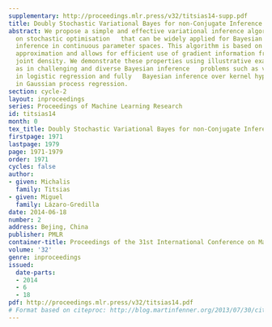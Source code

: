```yaml
---
supplementary: http://proceedings.mlr.press/v32/titsias14-supp.pdf
title: Doubly Stochastic Variational Bayes for non-Conjugate Inference
abstract: We propose a simple and effective variational inference algorithm based
  on stochastic optimisation   that can be widely applied for Bayesian non-conjugate
  inference in continuous parameter spaces. This algorithm is based on stochastic
  approximation and allows for efficient use of gradient information from the model
  joint density. We demonstrate these properties using illustrative examples as well
  as in challenging and diverse Bayesian inference   problems such as variable selection
  in logistic regression and fully   Bayesian inference over kernel hyperparameters
  in Gaussian process regression.
section: cycle-2
layout: inproceedings
series: Proceedings of Machine Learning Research
id: titsias14
month: 0
tex_title: Doubly Stochastic Variational Bayes for non-Conjugate Inference
firstpage: 1971
lastpage: 1979
page: 1971-1979
order: 1971
cycles: false
author:
- given: Michalis
  family: Titsias
- given: Miguel
  family: Lázaro-Gredilla
date: 2014-06-18
number: 2
address: Bejing, China
publisher: PMLR
container-title: Proceedings of the 31st International Conference on Machine Learning
volume: '32'
genre: inproceedings
issued:
  date-parts:
  - 2014
  - 6
  - 18
pdf: http://proceedings.mlr.press/v32/titsias14.pdf
# Format based on citeproc: http://blog.martinfenner.org/2013/07/30/citeproc-yaml-for-bibliographies/
---
```

